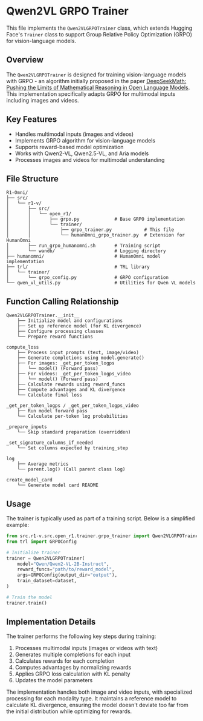 # Qwen2VL GRPO Trainer

This file implements the `Qwen2VLGRPOTrainer` class, which extends Hugging Face's `Trainer` class to support Group Relative Policy Optimization (GRPO) for vision-language models.

## Overview

The `Qwen2VLGRPOTrainer` is designed for training vision-language models with GRPO - an algorithm initially proposed in the paper [DeepSeekMath: Pushing the Limits of Mathematical Reasoning in Open Language Models](https://huggingface.co/papers/2402.03300). This implementation specifically adapts GRPO for multimodal inputs including images and videos.

## Key Features

- Handles multimodal inputs (images and videos)
- Implements GRPO algorithm for vision-language models
- Supports reward-based model optimization
- Works with Qwen2-VL, Qwen2.5-VL, and Aria models
- Processes images and videos for multimodal understanding

## File Structure

```
R1-Omni/
├── src/
│   └── r1-v/
│       ├── src/
│       │   └── open_r1/
│       │       ├── grpo.py             # Base GRPO implementation
│       │       └── trainer/
│       │           ├── grpo_trainer.py            # This file
│       │           └── humanOmni_grpo_trainer.py  # Extension for HumanOmni
│       ├── run_grpo_humanomni.sh       # Training script
│       └── wandb/                      # Logging directory
├── humanomni/                          # HumanOmni model implementation
├── trl/                                # TRL library
│   └── trainer/
│       └── grpo_config.py              # GRPO configuration
└── qwen_vl_utils.py                    # Utilities for Qwen VL models
```

## Function Calling Relationship

```
Qwen2VLGRPOTrainer.__init__
    ├── Initialize model and configurations
    ├── Set up reference model (for KL divergence)
    ├── Configure processing classes
    └── Prepare reward functions

compute_loss
    ├── Process input prompts (text, image/video)
    ├── Generate completions using model.generate()
    ├── For images: _get_per_token_logps
    │   └── model() (Forward pass)
    ├── For videos: _get_per_token_logps_video
    │   └── model() (Forward pass)
    ├── Calculate rewards using reward_funcs
    ├── Compute advantages and KL divergence
    └── Calculate final loss

_get_per_token_logps / _get_per_token_logps_video
    ├── Run model forward pass
    └── Calculate per-token log probabilities

_prepare_inputs
    └── Skip standard preparation (overridden)

_set_signature_columns_if_needed
    └── Set columns expected by training_step

log
    ├── Average metrics
    └── parent.log() (Call parent class log)

create_model_card
    └── Generate model card README
```

## Usage

The trainer is typically used as part of a training script. Below is a simplified example:

```python
from src.r1-v.src.open_r1.trainer.grpo_trainer import Qwen2VLGRPOTrainer
from trl import GRPOConfig

# Initialize trainer
trainer = Qwen2VLGRPOTrainer(
    model="Qwen/Qwen2-VL-2B-Instruct",
    reward_funcs="path/to/reward_model",
    args=GRPOConfig(output_dir="output"),
    train_dataset=dataset,
)

# Train the model
trainer.train()
```

## Implementation Details

The trainer performs the following key steps during training:

1. Processes multimodal inputs (images or videos with text)
2. Generates multiple completions for each input
3. Calculates rewards for each completion
4. Computes advantages by normalizing rewards
5. Applies GRPO loss calculation with KL penalty
6. Updates the model parameters

The implementation handles both image and video inputs, with specialized processing for each modality type. It maintains a reference model to calculate KL divergence, ensuring the model doesn't deviate too far from the initial distribution while optimizing for rewards. 